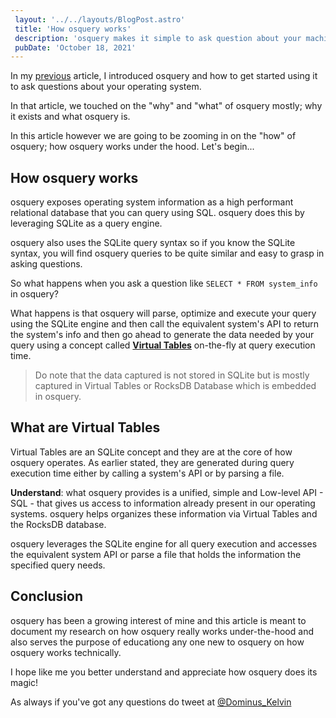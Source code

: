 ```yaml
---
 layout: '../../layouts/BlogPost.astro'
 title: 'How osquery works'
 description: 'osquery makes it simple to ask question about your machine using SQL, but how does osquery work?'
 pubDate: 'October 18, 2021'
---
```


In my [previous](/blog/getting-started-with-osquery) article, I introduced osquery and how to get started using it to ask questions about your operating system.

In that article, we touched on the "why" and "what" of osquery mostly; why it exists and what osquery is.

In this article however we are going to be zooming in on the "how" of osquery; how osquery works under the hood. Let's begin...

## How osquery works

osquery exposes operating system information as a high performant relational database that you can query using SQL. osquery does this by leveraging SQLite as a query engine.

osquery also uses the SQLite query syntax so if you know the SQLite syntax, you will find osquery queries to be quite similar and easy to grasp in asking questions.

So what happens when you ask a question like `SELECT * FROM system_info` in osquery?

What happens is that osquery will parse, optimize and execute your query using the SQLite engine and then call the equivalent system's API to return the system's info and then go ahead to generate the data needed by your query using a concept called [**Virtual Tables**](https://www.sqlite.org/vtab.html) on-the-fly at query execution time.

> Do note that the data captured is not stored in SQLite but is mostly captured in Virtual Tables or RocksDB Database which is embedded in osquery.

## What are Virtual Tables

Virtual Tables are an SQLite concept and they are at the core of how osquery operates. As earlier stated, they are generated during query execution time either by calling a system's API or by parsing a file.

**Understand**: what osquery provides is a unified, simple and Low-level API - SQL - that gives us access to information already present in our operating systems. osquery helps organizes these information via Virtual Tables and the RocksDB database.

osquery leverages the SQLite engine for all query execution and accesses the equivalent system API or parse a file that holds the information the specified query needs.

## Conclusion

osquery has been a growing interest of mine and this article is meant to document my research on how osquery really works under-the-hood and also serves the purpose of educationg any one new to osquery on how osquery works technically.

I hope like me you better understand and appreciate how osquery does its magic!

As always if you've got any questions do tweet at [@Dominus_Kelvin](https://twitter.com/Dominus_Kelvin)
